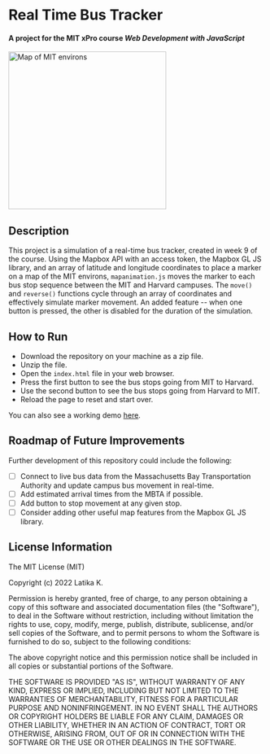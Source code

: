 # Real Time Bus Tracker

#### A project for the MIT xPro course *Web Development with JavaScript*

<img src="https://github.com/lkmitx/lkmitx.github.io/blob/main/gfx/mitbus.png" width="310" height="310" alt="Map of MIT environs">

## Description

This project is a simulation of a real-time bus tracker, created in week 9 of the course. Using the Mapbox API with an access token, the Mapbox GL JS library, and an array of latitude and longitude coordinates to place a marker on a map of the MIT environs, `mapanimation.js` moves the marker to each bus stop sequence between the MIT and Harvard campuses. The `move()` and `reverse()` functions cycle through an array of coordinates and effectively simulate marker movement. An added feature -- when one button is pressed, the other is disabled for the duration of the simulation.

## How to Run

- Download the repository on your machine as a zip file.
- Unzip the file.
- Open the `index.html` file in your web browser.
- Press the first button to see the bus stops going from MIT to Harvard.
- Use the second button to see the bus stops going from Harvard to MIT.
- Reload the page to reset and start over.

You can also see a working demo <a href="https://lkmitx.github.io/real-time-bus-tracker/" target="_blank">here</a>.

## Roadmap of Future Improvements

Further development of this repository could include the following:

- [ ] Connect to live bus data from the Massachusetts Bay Transportation Authority and update campus bus movement in real-time.
- [ ] Add estimated arrival times from the MBTA if possible.
- [ ] Add button to stop movement at any given stop.
- [ ] Consider adding other useful map features from the Mapbox GL JS library.

## License Information

The MIT License (MIT)

Copyright (c) 2022 Latika K.

Permission is hereby granted, free of charge, to any person obtaining a copy of this software and associated documentation files (the "Software"), to deal in the Software without restriction, including without limitation the rights to use, copy, modify, merge, publish, distribute, sublicense, and/or sell copies of the Software, and to permit persons to whom the Software is furnished to do so, subject to the following conditions:

The above copyright notice and this permission notice shall be included in all copies or substantial portions of the Software.

THE SOFTWARE IS PROVIDED "AS IS", WITHOUT WARRANTY OF ANY KIND, EXPRESS OR IMPLIED, INCLUDING BUT NOT LIMITED TO THE WARRANTIES OF MERCHANTABILITY, FITNESS FOR A PARTICULAR PURPOSE AND NONINFRINGEMENT. IN NO EVENT SHALL THE AUTHORS OR COPYRIGHT HOLDERS BE LIABLE FOR ANY CLAIM, DAMAGES OR OTHER LIABILITY, WHETHER IN AN ACTION OF CONTRACT, TORT OR OTHERWISE, ARISING FROM, OUT OF OR IN CONNECTION WITH THE SOFTWARE OR THE USE OR OTHER DEALINGS IN THE SOFTWARE.
